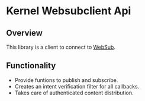 # Kernel Websubclient Api

## Overview
This library is a client to connect to [WebSub](https://docs.mosip.io/1.2.0/modules/websub).

## Functionality
- Provide funtions to publish and subscribe.
- Creates an intent verification filter for all callbacks.
- Takes care of authenticated content distribution.

